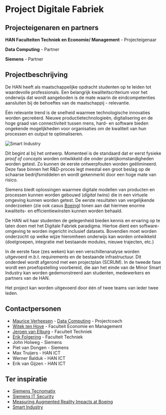 # Project Digitale Fabriek

## Projecteigenaren en partners

**HAN Faculteiten Techniek en Economie/ Management** - Projecteigenaar

**Data Computing** - Partner

**Siemens** - Partner

## Projectbeschrijving
De HAN heeft als maatschappelijke opdracht studenten op te leiden tot waardevolle professionals. Een belangrijk kwaliteitscriterium voor het onderwijs dat wordt aangeboden is de mate waarin de eindcompetenties aansluiten bij de behoeftes van de maatschappij - relevantie.

Één relevante trend is de snelheid waarmee technologische innovaties worden gecreëerd. Nieuwe productietechnologieën, digitalisering en de hoge graad van connectiviteit tussen mens, hard- en software bieden ongekende mogelijkheden voor organisaties om de kwaliteit van hun processen en output te optimaliseren.

![Smart Industry](http://www.automation-valley.de/files/2013/02/Smart-Industry-schema.jpg)

Dit begint al bij het ontwerp. Momenteel is de standaard dat er eerst fysieke *proof of concepts* worden ontwikkeld die onder praktijkomstandigheden worden getest. Zo kunnen de eerste ontwerpfouten worden geëlimineerd. Deze fase binnen het R&D-proces legt meestal een groot beslag op de schaarse bedrijfsmiddelen en wordt gekenmerkt door een hoge mate van risico.

Siemens biedt oplossingen waarmee digitale modellen van producten en processen kunnen worden gebouwd (*digital twins*) die in een virtuele omgeving kunnen worden getest. De eerste resultaten van vergelijkende onderzoeken (zie ook casus [Boeing](https://youtu.be/P-qJ6U-ixX0)) tonen aan dat hiermee enorme kwaliteits- en efficientiewinsten kunnen worden behaald.

De HAN wil haar studenten de gelegenheid bieden kennis en ervaring op te laten doen met het Digitale Fabriek paradigma. Hiertoe dient een software-omgeving te worden ingericht inclusief datasets. Bovendien moet worden onderzocht op welke wijze hieromheen onderwijs kan worden ontwikkeld (doelgroepen, integratie met bestaande modules, nieuwe trajecten, etc.)

In de eerste fase (zes weken) kan een verschillenanalyse worden uitgevoerd m.b.t. requirements en de bestaande infrastructuur. Dit onderdeel wordt afgerond met een projectplan (SCRUM). In de tweede fase wordt een proefopstelling voorbereid, die aan het einde van de Minor Smart Industry kan worden gedemonstreerd aan studenten, medewerkers en partners van de HAN.

Het project kan worden uitgevoerd door één of twee teams van ieder twee leden.

## Contactpersonen
+ [Maurice Verheesen](https://www.linkedin.com/in/mauriceverheesen/) - [Data Computing](https://www.datacomputing.nl/) - Projectcoach
+ [Witek ten Hove](https://www.linkedin.com/in/witektenhove/) - Faculteit Economie en Management
+ [Jeroen van Elburg](https://www.linkedin.com/in/jeroen-b-van-elburg-b2552620/) - Faculteit Techniek
+ [Erik Folgering](http://efemco.nl/Home/) - Faculteit Techniek
+ John Holweg - Siemens
+ Piet van Dongen - Siemens
+ Max Truijers - HAN ICT
+ Werner Balduk - HAN ICT
+ Erik van Gijzen - HAN ICT


## Ter inspiratie

+ [Siemens Tecnomatix](https://www.cardsplmsolutions.nl/producten/tecnomatix)
+ [Siemens IT Security](https://www.siemens.com/innovation/en/home/pictures-of-the-future/digitalization-and-software/it-security-dossier.html)
+ [Measuring Augmented Reality Impacts at Boeing](https://youtu.be/P-qJ6U-ixX0)
+ [Smart Industry](https://www.smartindustry.nl/)

